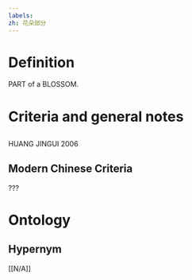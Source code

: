 ```yaml
---
labels: 
zh: 花朵部分
---
```


# Definition
PART of a BLOSSOM.
# Criteria and general notes
## 
HUANG JINGUI 2006
## Modern Chinese Criteria
???
# Ontology

## Hypernym
[[N/A]]